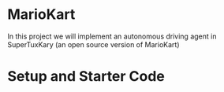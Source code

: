 # MarioKart

In this project we will implement an autonomous driving agent in SuperTuxKary (an open source version of MarioKart)

# Setup and Starter Code
